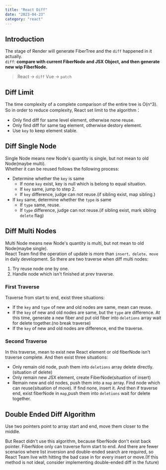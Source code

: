 ```yaml
---
title: "React Diff"
date: "2023-04-23"
category: "react"
---
```


## Introduction

The stage of Render will generate FiberTree and the `diff` happened in it actually.  
`diff`: **compare with current FiberNode and JSX Object, and then generate new wip FiberNode.**  
> React -> `diff`   Vue -> `patch`

## Diff Limit

The time complexity of a complete comparison of the entire tree is O(n^3). So in order to reduce complexity, React set limit to the algorithm：
- Only find diff for same level element, otherwise none reuse.
- Only find diff for same tag element, otherwise destory element.
- Use `key` to keep element stable.

## Diff Single Node

Single Node means new Node's quantity is single, but not mean to old Node(maybe multi).  
Whether it can be reused follows the following process:
- Determine whether the `key` is same
  - If none `key` exist, key is null which is belong to equal situation.
  - If `key` same, jump to step 2.
  - If `key` difference, judge can not reuse.(if sibling exist, map sibling.)
- If `key` same, determine whether the `type` is same
  - If `type` same, reuse.
  - If `type` difference, judge can not reuse.(if sibling exist, mark sibling `delete` flag)

## Diff Multi Nodes

Multi Node means new Node's quantity is multi, but not mean to old Node(maybe single).  
React Team find the operation of update is more than `insert、delete、move` in daily development. So there are two traverse when diff multi nodes:
1. Try reuse node one by one.
2. Handle node which isn't finished at prev traverse. 

### First Traverse

Traverse from start to end, exist three situations:
- If the `key` and `type` of new and old nodes are same, mean can reuse.
- If the `key` of new and old nodes are same, but the `type` are difference. At this time, generate a new fiber and put old fiber into `deletions` array wait for delete together.(no break traverse)
- If the `key` of new and old nodes are difference, end the traverse.

### Second Traverse

In this traverse, mean to exist new React element or old fiberNode isn't traverse complete. And then exist three situations:
- Only remain old node, push them into `deletions` array delete directly.(situation of delete)
- Only remain new JSX element, create FiberNode(situation of insert)
- Remain new and old nodes, push them into a `map` array. Find node which can reuse(situation of move). If find none, insert it. And then if traverse end, exist fiberNode in `map`,push them into `deletions` wait for delete together.


## Double Ended Diff Algorithm

Use two pointers point to array start and end, move them closer to the middle.

But React didn't use this algorithm, because fiberNode don't exist back pointer. FiberNdoe only can traverse form start to end. And there are fewer scenarios where list inversion and double-ended search are required, so React Team live with hitting the bad case in for every insert or move.(If this method is not ideal, consider implementing double-ended diff in the future)
